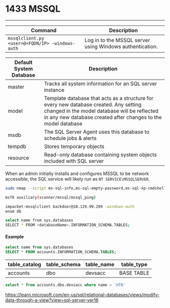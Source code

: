 # 1433 MSSQL

***

| **Command**                                     | **Description**                                          |
| ----------------------------------------------- | -------------------------------------------------------- |
| `mssqlclient.py <user>@<FQDN/IP> -windows-auth` | Log in to the MSSQL server using Windows authentication. |

| Default System Database | Description                                                                                                                                                                                            |
| ----------------------- | ------------------------------------------------------------------------------------------------------------------------------------------------------------------------------------------------------ |
| master                  | Tracks all system information for an SQL server instance                                                                                                                                               |
| model                   | Template database that acts as a structure for every new database created. Any setting changed in the model database will be reflected in any new database created after changes to the model database |
| msdb                    | The SQL Server Agent uses this database to schedule jobs & alerts                                                                                                                                      |
| tempdb                  | Stores temporary objects                                                                                                                                                                               |
| resource                | Read-only database containing system objects included with SQL server                                                                                                                                  |

When an admin initially installs and configures MSSQL to be network accessible, the SQL service will likely run as `NT SERVICE\MSSQLSERVER`.

```bash
sudo nmap --script ms-sql-info,ms-sql-empty-password,ms-sql-xp-cmdshell,ms-sql-config,ms-sql-ntlm-info,ms-sql-tables,ms-sql-hasdbaccess,ms-sql-dac,ms-sql-dump-hashes --script-args mssql.instance-port=1433,mssql.username=sa,mssql.password=,mssql.instance-name=MSSQLSERVER -sV -p 1433 $IP
```

```bash
msf6 auxiliary(scanner/mssql/mssql_ping)
```

```bash
impacket-mssqlclient backdoor@10.129.99.209 -windows-auth
enum db

select name from sys.databases
SELECT * FROM <databaseName>.INFORMATION_SCHEMA.TABLES;
```

#### Example

```sql
select name from sys.databases
SELECT * FROM accounts.INFORMATION_SCHEMA.TABLES;
```

| table\_catalog | table\_schema | table\_name | table\_type |
| -------------- | ------------- | ----------- | ----------- |
| accounts       | dbo           | devsacc     | BASE TABLE  |

```sql
select * from accounts.dbo.devsacc where name = 'HTB'
```

https://learn.microsoft.com/en-us/sql/relational-databases/views/modify-data-through-a-view?view=sql-server-ver16
